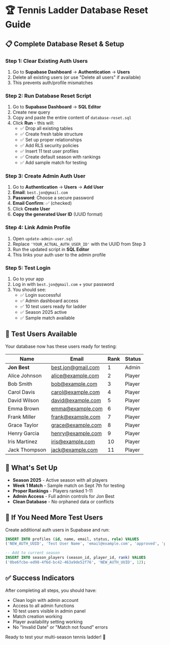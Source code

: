 # 🏆 Tennis Ladder Database Reset Guide

## 📋 Complete Database Reset & Setup

### Step 1: Clear Existing Auth Users
1. Go to **Supabase Dashboard** → **Authentication** → **Users**
2. Delete all existing users (or use "Delete all users" if available)
3. This prevents auth/profile mismatches

### Step 2: Run Database Reset Script
1. Go to **Supabase Dashboard** → **SQL Editor**
2. Create new query
3. Copy and paste the entire content of `database-reset.sql`
4. Click **Run** - this will:
   - ✅ Drop all existing tables
   - ✅ Create fresh table structure
   - ✅ Set up proper relationships
   - ✅ Add RLS security policies
   - ✅ Insert 11 test user profiles
   - ✅ Create default season with rankings
   - ✅ Add sample match for testing

### Step 3: Create Admin Auth User
1. Go to **Authentication** → **Users** → **Add User**
2. **Email**: `best.jon@gmail.com`
3. **Password**: Choose a secure password
4. **Email Confirm**: ✅ (checked)
5. Click **Create User**
6. **Copy the generated User ID** (UUID format)

### Step 4: Link Admin Profile
1. Open `update-admin-user.sql`
2. Replace `'YOUR_ACTUAL_AUTH_USER_ID'` with the UUID from Step 3
3. Run the updated script in **SQL Editor**
4. This links your auth user to the admin profile

### Step 5: Test Login
1. Go to your app
2. Log in with `best.jon@gmail.com` + your password
3. You should see:
   - ✅ Login successful
   - ✅ Admin dashboard access
   - ✅ 10 test users ready for ladder
   - ✅ Season 2025 active
   - ✅ Sample match available

## 🧪 Test Users Available

Your database now has these users ready for testing:

| Name | Email | Rank | Status |
|------|-------|------|---------|
| **Jon Best** | best.jon@gmail.com | 1 | Admin |
| Alice Johnson | alice@example.com | 2 | Player |
| Bob Smith | bob@example.com | 3 | Player |
| Carol Davis | carol@example.com | 4 | Player |
| David Wilson | david@example.com | 5 | Player |
| Emma Brown | emma@example.com | 6 | Player |
| Frank Miller | frank@example.com | 7 | Player |
| Grace Taylor | grace@example.com | 8 | Player |
| Henry Garcia | henry@example.com | 9 | Player |
| Iris Martinez | iris@example.com | 10 | Player |
| Jack Thompson | jack@example.com | 11 | Player |

## 🎾 What's Set Up

- **Season 2025** - Active season with all players
- **Week 1 Match** - Sample match on Sept 7th for testing
- **Proper Rankings** - Players ranked 1-11
- **Admin Access** - Full admin controls for Jon Best
- **Clean Database** - No orphaned data or conflicts

## 🔧 If You Need More Test Users

Create additional auth users in Supabase and run:

```sql
INSERT INTO profiles (id, name, email, status, role) VALUES 
('NEW_AUTH_UUID', 'Test User Name', 'email@example.com', 'approved', 'player');

-- Add to current season
INSERT INTO season_players (season_id, player_id, rank) VALUES 
('0be6fcbe-ed98-4f6d-bc42-463a9de52f76', 'NEW_AUTH_UUID', 12);
```

## ✅ Success Indicators

After completing all steps, you should have:
- Clean login with admin account
- Access to all admin functions  
- 10 test users visible in admin panel
- Match creation working
- Player availability setting working
- No "Invalid Date" or "Match not found" errors

Ready to test your multi-season tennis ladder! 🎾
